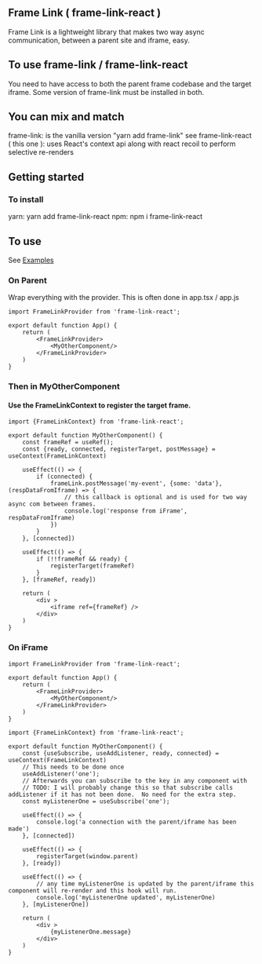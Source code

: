 
## Frame Link ( frame-link-react )

  

Frame Link is a lightweight library that makes two way async communication, between a parent site and iframe, easy.

  

## To use frame-link / frame-link-react
You need to have access to both the parent frame codebase and the target iframe.
Some version of frame-link must be installed in both.
  
## You can mix and match
frame-link: is the vanilla version "yarn add frame-link" see
frame-link-react ( this one ): uses React's context api along with react recoil to perform selective re-renders

## Getting started

### To install

yarn: yarn add frame-link-react
npm: npm i frame-link-react
## To use
See [Examples](https://github.com/dcassil/frame-link-react/tree/main/examples)
### On Parent
Wrap everything with the provider.  This is often done in app.tsx / app.js
```
import FrameLinkProvider from 'frame-link-react';

export default function App() {
	return (
		<FrameLinkProvider>
			<MyOtherComponent/>
		</FrameLinkProvider>
	)
}
```
### Then in MyOtherComponent
#### Use the FrameLinkContext to register the target frame.

```
import {FrameLinkContext} from 'frame-link-react';

export default function MyOtherComponent() {
	const frameRef = useRef();
	const {ready, connected, registerTarget, postMessage} = useContext(FrameLinkContext)

	useEffect(() => {
		if (connected) {
			frameLink.postMessage('my-event', {some: 'data'}, (respDataFromIframe) => {
                // this callback is optional and is used for two way async com between frames.
                console.log('response from iFrame', respDataFromIframe)
		    })
		}
	}, [connected])

	useEffect(() => {
		if (!!frameRef && ready) {
			registerTarget(frameRef)
		}
	}, [frameRef, ready])

	return (
		<div >
			<iframe ref={frameRef} />
		</div>
	)
}

```
### On iFrame
```
import FrameLinkProvider from 'frame-link-react';

export default function App() {
	return (
		<FrameLinkProvider>
			<MyOtherComponent/>
		</FrameLinkProvider>
	)
}

```
```
import {FrameLinkContext} from 'frame-link-react';

export default function MyOtherComponent() {
	const {useSubscribe, useAddListener, ready, connected} = useContext(FrameLinkContext)
	// This needs to be done once
	useAddListener('one'); 
	// Afterwards you can subscribe to the key in any component with
	// TODO: I will probably change this so that subscribe calls addListener if it has not been done.  No need for the extra step.
	const myListenerOne = useSubscribe('one');

	useEffect(() => {
		console.log('a connection with the parent/iframe has been made')
	}, [connected])
  
	useEffect(() => {
		registerTarget(window.parent)
	}, [ready])

	useEffect(() => {
		// any time myListenerOne is updated by the parent/iframe this component will re-render and this hook will run.
		console.log('myListenerOne updated', myListenerOne)
	}, [myListenerOne])
  
	return (
		<div >
			{myListenerOne.message}
		</div>
	)
}
```